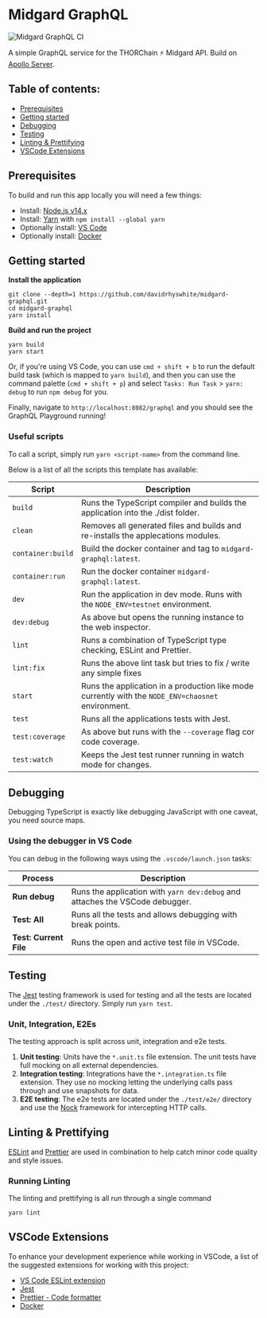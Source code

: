 # Midgard GraphQL

![Midgard GraphQL CI](https://github.com/davidrhyswhite/midgard-graphql/workflows/Midgard%20GraphQL%20CI/badge.svg)

A simple GraphQL service for the THORChain ⚡️ Midgard API. Build on [Apollo Server](https://www.apollographql.com).

## Table of contents:

- [Prerequisites](#prerequisites)
- [Getting started](#getting-started)
- [Debugging](#debugging)
- [Testing](#testing)
- [Linting & Prettifying](#linting--prettifying)
- [VSCode Extensions](#vscode-extensions)

## Prerequisites

To build and run this app locally you will need a few things:

- Install: [Node.js v14.x](https://nodejs.org/en/)
- Install: [Yarn](https://yarnpkg.com) with `npm install --global yarn`
- Optionally install: [VS Code](https://code.visualstudio.com)
- Optionally install: [Docker](https://www.docker.com)

## Getting started

**Install the application**

    git clone --depth=1 https://github.com/davidrhyswhite/midgard-graphql.git
    cd midgard-graphql
    yarn install

**Build and run the project**

    yarn build
    yarn start

Or, if you're using VS Code, you can use `cmd + shift + b` to run the default build task (which is mapped to `yarn build`), and then you can use the command palette (`cmd + shift + p`) and select `Tasks: Run Task` > `yarn: debug` to run `npm debug` for you.

Finally, navigate to `http://localhost:8082/graphql` and you should see the GraphQL Playground running!

### Useful scripts

To call a script, simply run `yarn <script-name>` from the command line.

Below is a list of all the scripts this template has available:

| Script            | Description                                                                                        |
| ----------------- | -------------------------------------------------------------------------------------------------- |
| `build`           | Runs the TypeScript compiler and builds the application into the ./dist folder.                    |
| `clean`           | Removes all generated files and builds and re-installs the applecations modules.                   |
| `container:build` | Build the docker container and tag to `midgard-graphql:latest`.                                    |
| `container:run`   | Run the docker container `midgard-graphql:latest`.                                                 |
| `dev`             | Run the application in dev mode. Runs with the `NODE_ENV=testnet` environment.                     |
| `dev:debug`       | As above but opens the running instance to the web inspector.                                      |
| `lint`            | Runs a combination of TypeScript type checking, ESLint and Prettier.                               |
| `lint:fix`        | Runs the above lint task but tries to fix / write any simple fixes                                 |
| `start`           | Runs the application in a production like mode currently with the `NODE_ENV=chaosnet` environment. |
| `test`            | Runs all the applications tests with Jest.                                                         |
| `test:coverage`   | As above but runs with the `--coverage` flag cor code coverage.                                    |
| `test:watch`      | Keeps the Jest test runner running in watch mode for changes.                                      |

## Debugging

Debugging TypeScript is exactly like debugging JavaScript with one caveat, you need source maps.

### Using the debugger in VS Code

You can debug in the following ways using the `.vscode/launch.json` tasks:

| Process                | Description                                                                  |
| ---------------------- | ---------------------------------------------------------------------------- |
| **Run debug**          | Runs the application with `yarn dev:debug` and attaches the VSCode debugger. |
| **Test: All**          | Runs all the tests and allows debugging with break points.                   |
| **Test: Current File** | Runs the open and active test file in VSCode.                                |

## Testing

The [Jest](https://facebook.github.io/jest/) testing framework is used for testing and all the tests are located under the `./test/` directory. Simply run `yarn test`.

### Unit, Integration, E2Es

The testing approach is split across unit, integration and e2e tests.

1. **Unit testing**: Units have the `*.unit.ts` file extension. The unit tests have full mocking on all external dependencies.
2. **Integration testing**: Integrations have the `*.integration.ts` file extension. They use no mocking letting the underlying calls pass through and use snapshots for data.
3. **E2E testing**: The e2e tests are located under the `./test/e2e/` directory and use the [Nock](https://github.com/nock/nock) framework for intercepting HTTP calls.

## Linting & Prettifying

[ESLint](https://eslint.org) and [Prettier](https://prettier.io) are used in combination to help catch minor code quality and style issues.

### Running Linting

The linting and prettifying is all run through a single command

    yarn lint

## VSCode Extensions

To enhance your development experience while working in VSCode, a list of the suggested extensions for working with this project:

- [VS Code ESLint extension](https://marketplace.visualstudio.com/items?itemName=dbaeumer.vscode-eslint)
- [Jest](https://marketplace.visualstudio.com/items?itemName=orta.vscode-jest)
- [Prettier - Code formatter](https://marketplace.visualstudio.com/items?itemName=esbenp.prettier-vscode)
- [Docker](https://marketplace.visualstudio.com/items?itemName=ms-azuretools.vscode-docker)
